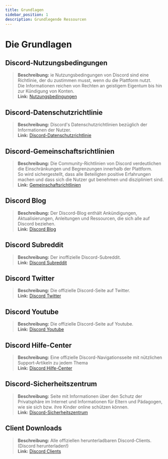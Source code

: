 ```yaml
---
title: Grundlagen
sidebar_position: 1
description: Grundlegende Ressourcen
---
```


# Die Grundlagen

## **Discord-Nutzungsbedingungen** 
> __Beschreibung:__ ie Nutzungsbedingungen von Discord sind eine Richtlinie, der du zustimmen musst, wenn du die Plattform nutzt.   <br/>
Die Informationen reichen von Rechten an geistigem Eigentum bis hin zur Kündigung von Konten.   <br/>
__Link:__ [Nutzungsbedingungen](https://dis.gd/terms)

## **Discord-Datenschutzrichtlinie**
> __Beschreibung:__ Discord's Datenschutzrichtlinien bezüglich der Informationen der Nutzer.  <br/>
__Link:__ [Discord-Datenschutzrichtlinie](https://discord.com/privacy)

## **Discord-Gemeinschaftsrichtlinien**
> __Beschreibung:__ Die Community-Richtlinien von Discord verdeutlichen die Einschränkungen und Begrenzungen innerhalb der Plattform.   <br/>
So wird sichergestellt, dass alle Beteiligten positive Erfahrungen machen und dass sich die Nutzer gut benehmen und diszipliniert sind.   <br/>
__Link:__ [Gemeinschaftsrichtlinien](https://dis.gd/guidelines)

## **Discord Blog**
> __Beschreibung:__ Der Discord-Blog enthält Ankündigungen, Aktualisierungen, Anleitungen und Ressourcen, die sich alle auf Discord beziehen.   <br/>
__Link:__ [Discord Blog](https://discord.com/blog)
 
## **Discord Subreddit**
> __Beschreibung:__ Der inoffizielle Discord-Subreddit.   <br/>
__Link:__ [Discord Subreddit](https://www.reddit.com/r/discordapp/)

## **Discord Twitter**
> __Beschreibung:__ Die offizielle Discord-Seite auf Twitter.   <br/>
__Link:__ [Discord Twitter](https://twitter.com/discord)

## **Discord Youtube**
> __Beschreibung:__  Die offizielle Discord-Seite auf Youtube.   <br/>
__Link:__ [Discord Youtube](https://www.youtube.com/c/discord)

## **Discord Hilfe-Center**
> __Beschreibung:__ Eine offizielle Discord-Navigationsseite mit nützlichen Support-Artikeln zu jedem Thema   <br/>
__Link:__ [Discord Hilfe-Center](https://support.discord.com)

## **Discord-Sicherheitszentrum**
> __Beschreibung:__ Seite mit Informationen über den Schutz der Privatsphäre im Internet und Informationen für Eltern und Pädagogen, wie sie sich bzw. ihre Kinder online schützen können.  <br/>
__Link:__ [Discord-Sicherheitszentrum](https://discord.com/safety)

## **Client Downloads**
> __Beschreibung:__ Alle offiziellen herunterladbaren Discord-Clients. (Discord herunterladen!)   <br/>
__Link:__ [Discord Clients](https://discord.com/download)
